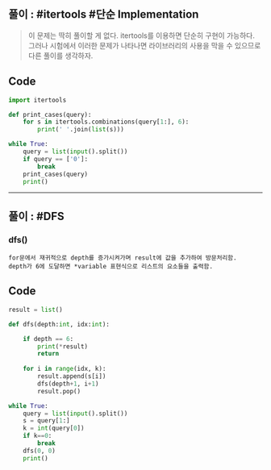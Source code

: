 ## 풀이 : #itertools #단순 Implementation
> 이 문제는 딱히 풀이할 게 없다. itertools를 이용하면 단순히 구현이 가능하다.
> 그러나 시험에서 이러한 문제가 나타나면 라이브러리의 사용을 막을 수 있으므로 다른 풀이를 생각하자.

## Code
```py
import itertools

def print_cases(query):
    for s in itertools.combinations(query[1:], 6):
        print(' '.join(list(s)))

while True:
    query = list(input().split())
    if query == ['0']:
        break
    print_cases(query)
    print()

```
-------------------

## 풀이 : #DFS

### dfs()
```
for문에서 재귀적으로 depth를 증가시켜가며 result에 값을 추가하여 방문처리함.
depth가 6에 도달하면 *variable 표현식으로 리스트의 요소들을 출력함.
```

## Code
```py
result = list()

def dfs(depth:int, idx:int):

    if depth == 6:
        print(*result)
        return
    
    for i in range(idx, k):
        result.append(s[i])
        dfs(depth+1, i+1)
        result.pop()

while True:
    query = list(input().split())
    s = query[1:]
    k = int(query[0])
    if k==0:
        break
    dfs(0, 0)
    print()
```
